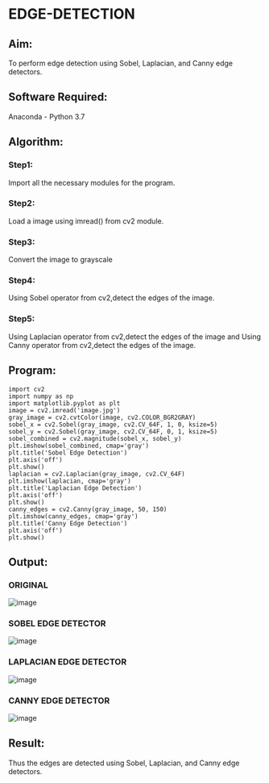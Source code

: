 # EDGE-DETECTION
## Aim:
To perform edge detection using Sobel, Laplacian, and Canny edge detectors.

## Software Required:
Anaconda - Python 3.7

## Algorithm:
### Step1:
Import all the necessary modules for the program.

### Step2:
Load a image using imread() from cv2 module.

### Step3:
Convert the image to grayscale

### Step4:
Using Sobel operator from cv2,detect the edges of the image.

### Step5:

Using Laplacian operator from cv2,detect the edges of the image and Using Canny operator from cv2,detect the edges of the image.
## Program:
```
import cv2
import numpy as np
import matplotlib.pyplot as plt
image = cv2.imread('image.jpg')  
gray_image = cv2.cvtColor(image, cv2.COLOR_BGR2GRAY)
sobel_x = cv2.Sobel(gray_image, cv2.CV_64F, 1, 0, ksize=5) 
sobel_y = cv2.Sobel(gray_image, cv2.CV_64F, 0, 1, ksize=5)
sobel_combined = cv2.magnitude(sobel_x, sobel_y)
plt.imshow(sobel_combined, cmap='gray')
plt.title('Sobel Edge Detection')
plt.axis('off')
plt.show()
laplacian = cv2.Laplacian(gray_image, cv2.CV_64F)
plt.imshow(laplacian, cmap='gray')
plt.title('Laplacian Edge Detection')
plt.axis('off')
plt.show()
canny_edges = cv2.Canny(gray_image, 50, 150)
plt.imshow(canny_edges, cmap='gray')
plt.title('Canny Edge Detection')
plt.axis('off')
plt.show()
```
## Output:
### ORIGINAL
![image](https://github.com/user-attachments/assets/0345b05a-84cd-4600-9600-9ee90c5343ab)

### SOBEL EDGE DETECTOR

![image](https://github.com/user-attachments/assets/c9c82e39-514b-4917-9fb9-8d2497dfbb04)

### LAPLACIAN EDGE DETECTOR

![image](https://github.com/user-attachments/assets/bc320315-16e1-462a-a78e-8a3a2f43dfc1)

### CANNY EDGE DETECTOR

![image](https://github.com/user-attachments/assets/a21317da-bdb5-4eae-8dd0-42e92aca475b)

## Result:
Thus the edges are detected using Sobel, Laplacian, and Canny edge detectors.
